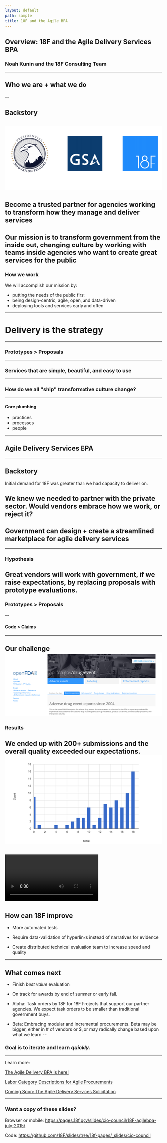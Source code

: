 ```yaml
---
layout: default
path: sample
title: 18F and the Agile BPA
---
```

## Overview: 18F and the Agile Delivery Services BPA
### Noah Kunin and the 18F Consulting Team
---
## Who we are + what we do
--
## Backstory
![](https://raw.githubusercontent.com/18F/slides/18f-pages/assets/img/PIF%20-%20GSA%20-%2018F%20logos.png)
--
Become a **trusted partner** for agencies working to transform how they manage and deliver services
--
Our mission is to transform government from the inside out, **changing culture** by working with teams inside agencies who want to create great services for the public
--
### How we work 

We will accomplish our mission by:

* putting the needs of the public first
* being design-centric, agile, open, and data-driven
* deploying tools and services early and often
---
# Delivery is the strategy
---
### Prototypes > Proposals
---
### Services that are simple, beautiful, and easy to use
---
### How do we all "ship" transformative culture change?
---
#### Core plumbing

* practices
* processes
* people
---
## Agile Delivery Services BPA
---
## Backstory
Initial demand for 18F was greater than we had capacity to deliver on. 

We knew we needed to partner with the private sector. Would vendors embrace **how we work**, or reject it?
---
## Government can design + create a **streamlined marketplace** for **agile delivery services**
---
### Hypothesis

Great vendors **will** work with government, if we raise expectations, by replacing proposals with prototype evaluations.
--
### Prototypes > Proposals
--
#### Code > Claims
---
Our challenge 
![](https://raw.githubusercontent.com/18F/slides/18f-pages/assets/img/openFDA%20API.png)
---
### Results

We ended up with 200+ submissions and the overall quality exceeded our expectations. 
![](https://raw.githubusercontent.com/18F/slides/18f-pages/assets/img/agile-bpa-scoring-pool3.png)
--
<video controls><source src="https://github.com/18F/slides/blob/18f-pages/assets/video/UnitTestFail.mp4?raw=true" type="video/mp4">Your browser does not support the HTML video element.</video>
---
## How can 18F improve

* More automated tests

* Require data-validation of hyperlinks instead of narratives for evidence

* Create distributed technical evaluation team to increase speed and quality 
---
## What comes next

* Finish *best value* evaluation

* On track for awards by end of summer or early fall.

* Alpha: Task orders by 18F for 18F Projects that support our partner agencies. We expect task orders to be smaller than traditional government buys.

* Beta: Embracing modular and incremental procurements. Beta may be bigger, either in # of vendors or $, or may radically change based upon what we learn
--
### Goal is to iterate and learn _quickly_.
---
Learn more:


[The Agile Delivery BPA is here!](https://18f.gsa.gov/2015/06/15/agile-bpa-is-here/)

[Labor Category Descriptions for Agile Procurements](https://pages.18f.gov/agile-labor-categories/)

[Coming Soon: The Agile Delivery Services Solicitation](https://18f.gsa.gov/2015/04/23/coming-soon-the-agile-delivery-services-soliciatation/)

---
### Want a copy of these slides?

Browser or mobile:
https://pages.18f.gov/slides/cio-council/18F-agilebpa-july-2015/

Code:
https://github.com/18F/slides/tree/18f-pages/_slides/cio-council

